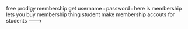 free prodigy membership get 
username : 
password :
here is membership 
lets you buy membership thing 
student make membership accouts for students
--->
